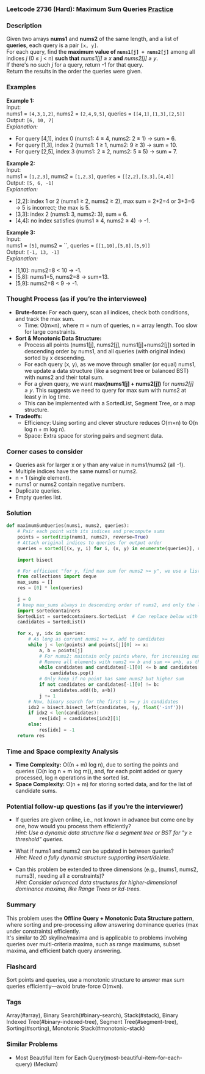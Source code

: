### Leetcode 2736 (Hard): Maximum Sum Queries [Practice](https://leetcode.com/problems/maximum-sum-queries)

### Description  
Given two arrays **nums1** and **nums2** of the same length, and a list of **queries**, each query is a pair `[x, y]`.  
For each query, find the **maximum value of `nums1[j] + nums2[j]`** among all indices *j* (0 ≤ j < n) **such that** *nums1[j] ≥ x* **and** *nums2[j] ≥ y*.  
If there's no such *j* for a query, return -1 for that query.  
Return the results in the order the queries were given.

### Examples  

**Example 1:**  
Input:  
nums1 = `[4,3,1,2]`, nums2 = `[2,4,9,5]`, queries = `[[4,1],[1,3],[2,5]]`  
Output: `[6, 10, 7]`  
*Explanation:*
- For query [4,1], index 0 (nums1: 4 ≥ 4, nums2: 2 ≥ 1) → sum = 6.  
- For query [1,3], index 2 (nums1: 1 ≥ 1, nums2: 9 ≥ 3) → sum = 10.  
- For query [2,5], index 3 (nums1: 2 ≥ 2, nums2: 5 ≥ 5) → sum = 7.

**Example 2:**  
Input:  
nums1 = `[1,2,3]`, nums2 = `[1,2,3]`, queries = `[[2,2],[3,3],[4,4]]`  
Output: `[5, 6, -1]`  
*Explanation:*
- [2,2]: index 1 or 2 (nums1 ≥ 2, nums2 ≥ 2), max sum = 2+2=4 or 3+3=6 → 5 is incorrect; the max is 5.  
- [3,3]: index 2 (nums1: 3, nums2: 3), sum = 6.  
- [4,4]: no index satisfies (nums1 ≥ 4, nums2 ≥ 4) → -1.

**Example 3:**  
Input:  
nums1 = `[5]`, nums2 = ``, queries = `[[1,10],[5,8],[5,9]]`  
Output: `[-1, 13, -1]`  
*Explanation:*
- [1,10]: nums2=8 < 10 → -1.  
- [5,8]: nums1=5, nums2=8 → sum=13.  
- [5,9]: nums2=8 < 9 → -1.

### Thought Process (as if you’re the interviewee)  
- **Brute-force:** For each query, scan all indices, check both conditions, and track the max sum.  
  - Time: O(m×n), where m = num of queries, n = array length. Too slow for large constraints.
- **Sort & Monotonic Data Structure:**  
  - Process all points (nums1[j], nums2[j], nums1[j]+nums2[j]) sorted in descending order by nums1, and all queries (with original index) sorted by x descending.
  - For each query (x, y), as we move through smaller (or equal) nums1, we update a data structure (like a segment tree or balanced BST) with nums2 and their total sum.
  - For a given query, we want **max(nums1[j] + nums2[j])** for *nums2[j] ≥ y*. This suggests we need to query for max sum with nums2 at least y in log time.
  - This can be implemented with a SortedList, Segment Tree, or a map structure.
- **Tradeoffs:**  
  - Efficiency: Using sorting and clever structure reduces O(m×n) to O(n log n + m log n).
  - Space: Extra space for storing pairs and segment data.

### Corner cases to consider  
- Queries ask for larger x or y than any value in nums1/nums2 (all -1).
- Multiple indices have the same nums1 or nums2.
- n = 1 (single element).
- nums1 or nums2 contain negative numbers.
- Duplicate queries.
- Empty queries list.

### Solution

```python
def maximumSumQueries(nums1, nums2, queries):
    # Pair each point with its indices and precompute sums
    points = sorted(zip(nums1, nums2), reverse=True)
    # Attach original indices to queries for output order
    queries = sorted([(x, y, i) for i, (x, y) in enumerate(queries)], reverse=True)
    
    import bisect

    # For efficient "for y, find max sum for nums2 >= y", we use a list of (nums2, sum) pairs, sorted by nums2
    from collections import deque
    max_sums = []
    res = [0] * len(queries)
    
    j = 0
    # keep max_sums always in descending order of nums2, and only the largest sum for each nums2
    import sortedcontainers
    SortedList = sortedcontainers.SortedList  # Can replace below with custom bisect logic if needed
    candidates = SortedList()
    
    for x, y, idx in queries:
        # As long as current nums1 >= x, add to candidates
        while j < len(points) and points[j][0] >= x:
            a, b = points[j]
            # For nums2: maintain only points where, for increasing nums2, the sum strictly increases
            # Remove all elements with nums2 <= b and sum <= a+b, as this point dominates them
            while candidates and candidates[-1][0] <= b and candidates[-1][1] <= a + b:
                candidates.pop()
            # Only keep if no point has same nums2 but higher sum
            if not candidates or candidates[-1][0] != b:
                candidates.add((b, a+b))
            j += 1
        # Now, binary search for the first b >= y in candidates
        idx2 = bisect.bisect_left(candidates, (y, float('-inf')))
        if idx2 < len(candidates):
            res[idx] = candidates[idx2][1]
        else:
            res[idx] = -1
    return res
```

### Time and Space complexity Analysis  

- **Time Complexity:** O((n + m) log n), due to sorting the points and queries (O(n log n + m log m)), and, for each point added or query processed, log n operations in the sorted list.
- **Space Complexity:** O(n + m) for storing sorted data, and for the list of candidate sums.

### Potential follow-up questions (as if you’re the interviewer)  

- If queries are given online, i.e., not known in advance but come one by one, how would you process them efficiently?  
  *Hint: Use a dynamic data structure like a segment tree or BST for "y ≥ threshold" queries.*

- What if nums1 and nums2 can be updated in between queries?  
  *Hint: Need a fully dynamic structure supporting insert/delete.*

- Can this problem be extended to three dimensions (e.g., (nums1, nums2, nums3), needing all ≥ constraints)?  
  *Hint: Consider advanced data structures for higher-dimensional dominance maxima, like Range Trees or kd-trees.*

### Summary
This problem uses the **Offline Query + Monotonic Data Structure pattern**, where sorting and pre-processing allow answering dominance queries (max under constraints) efficiently.  
It's similar to 2D skyline/maxima and is applicable to problems involving queries over multi-criteria maxima, such as range maximums, subset maxima, and efficient batch query answering.


### Flashcard
Sort points and queries, use a monotonic structure to answer max sum queries efficiently—avoid brute-force O(m×n).

### Tags
Array(#array), Binary Search(#binary-search), Stack(#stack), Binary Indexed Tree(#binary-indexed-tree), Segment Tree(#segment-tree), Sorting(#sorting), Monotonic Stack(#monotonic-stack)

### Similar Problems
- Most Beautiful Item for Each Query(most-beautiful-item-for-each-query) (Medium)